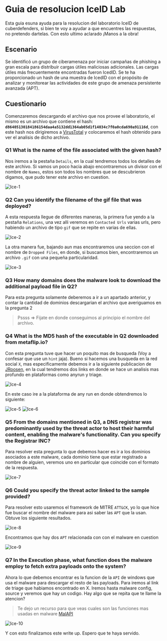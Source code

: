 # Guia de resolucion IceID Lab

Esta guia esuna ayuda para la resolucion del laboratorio IceID de cuberdefenders, si bien te voy a ayudar a que encuentres las respuestas, no pretendo dartelas. Con esto ultimo aclarado ¡Manos a la obra!

## Escenario

Se identificó un grupo de ciberamenaza por iniciar campañas de phishing a gran escala para distribuir cargas útiles maliciosas adicionales. Las cargas útiles más frecuentemente encontradas fueron IcedID. Se te ha proporcionado un hash de una muestra de IcedID con el propósito de analizar y monitorear las actividades de este grupo de amenaza persistente avanzada (APT).

## Cuestionario

Comenzaremos descargando el archivo que nos provee el laboratorio, el mismo es un archivo que contiene el hash: **`d86405130184186154daa4a5132dd1364ab05d1f14034c7f0a0cda690a91116d`**, con este hash nos dirigiremos a [VirusTotal](https://www.virustotal.com/) y colocaremos el hash obtenido para ver el analisis de dicho archivo.

### Q1 What is the name of the file associated with the given hash?

Nos iremos a la pestaña `Details`, en la cual tendremos todos los detalles de este archivo. Si vamos un poco hacia abajo encontraremos un divisor con el nombre de `Names`, estos son todos los nombres que se descubrieron digamos, que pudo tener este archivo en cuestion.

![Ice-1](../../assets/Cyberdefnders/Threat%20Intel/IceID/ice1.png)

### Q2 Can you identify the filename of the gif file that was deployed?

A esta respuesta llegue de diferentes maneras, la primera fue yendo a la pestaña `Relations`, una vez alli veremos en `Contacted Urls` varias urls, pero habiendo un archivo de tipo `gif` que se repite en varias de ellas.

![Ice-2](../../assets/Cyberdefnders/Threat%20Intel/IceID/ice2.png)

La otra manera fue, bajando aun mas encontraremos una seccion con el nombre de `Dropped Files`, en donde, si buscamos bien, encontraremos un archivo `.gif` con una pequeña particularidad.

![Ice-3](../../assets/Cyberdefnders/Threat%20Intel/IceID/ice3.png)

### Q3 How many domains does the malware look to download the additional payload file in Q2?

Para esta pregunta solamente deberemos a ir a un apartado anterior, y contar la cantidad de dominios descargarian el archivo que averiguamos en la pregunta 2

> Pssss => Fijate en donde conseguimos al principio el nombre del archivo.

### Q4 What is the MD5 hash of the executable in Q2 downloaded from metaflip.io?

Con esta pregunta tuve que hacer un poquito mas de busqueda (Voy a confesar que use un `hint` jaja). Bueno si hacemos una busqueda en la red social `X`, mas especificamente debemos ir a la siguiente publicacion de [JRoosen](https://x.com/JRoosen/status/1376994339281309699), en la cual tendremos dos links en donde se hace un analisis mas profundo en plataformas como anyrun y triage.

![Ice-4](../../assets/Cyberdefnders/Threat%20Intel/IceID/ice4.png)

En este caso ire a la plataforma de any run en donde obtendremos lo siguiente:

![Ice-5](../../assets/Cyberdefnders/Threat%20Intel/IceID/ice5.png)
![Ice-6](../../assets/Cyberdefnders/Threat%20Intel/IceID/ice6.png)

### Q5 From the domains mentioned in Q3, a DNS registrar was predominantly used by the threat actor to host their harmful content, enabling the malware's functionality. Can you specify the Registrar INC?

Para resolver esta pregunta lo que debemos hacer es ir a los dominios asociados a este malware, cada dominio tiene que estar registrado a nombre de alguien, veremos uno en particular que coincide con el formato de la respuesta.

![Ice-7](../../assets/Cyberdefnders/Threat%20Intel/IceID/ice7.png)

### Q6 Could you specify the threat actor linked to the sample provided?

Para resolver esto usaremos el framework de MITRE `ATT&CK`, yo lo que hice fue buscar el nombre del malware para asi saber las `APT` que la usan. Obtuve los siguiente resultados.

![Ice-8](../../assets/Cyberdefnders/Threat%20Intel/IceID/ice8.png)

Encontramos que hay dos `APT` relacionada con con el malware en cuestion

![Ice-9](../../assets/Cyberdefnders/Threat%20Intel/IceID/ice9.png)

### Q7 In the Execution phase, what function does the malware employ to fetch extra payloads onto the system?

Ahora lo que debemos encontrar es la funcion de la `API` de windows que usa el malware para descargar el resto de las payloads. Para iremos al link de triage que habiamos encontrado en X. Iremos hasta malware config, source y veremos que hay un codigo. Hay algo que se repita que te llame la atencion?

> Te dejo un recurso para que veas cuales son las funciones mas usadas en malware [MalAPI](https://malapi.io/)

![Ice-10](../../assets/Cyberdefnders/Threat%20Intel/IceID/ice10.png)

Y con esto finalizamos este write up. Espero que te haya servido.
